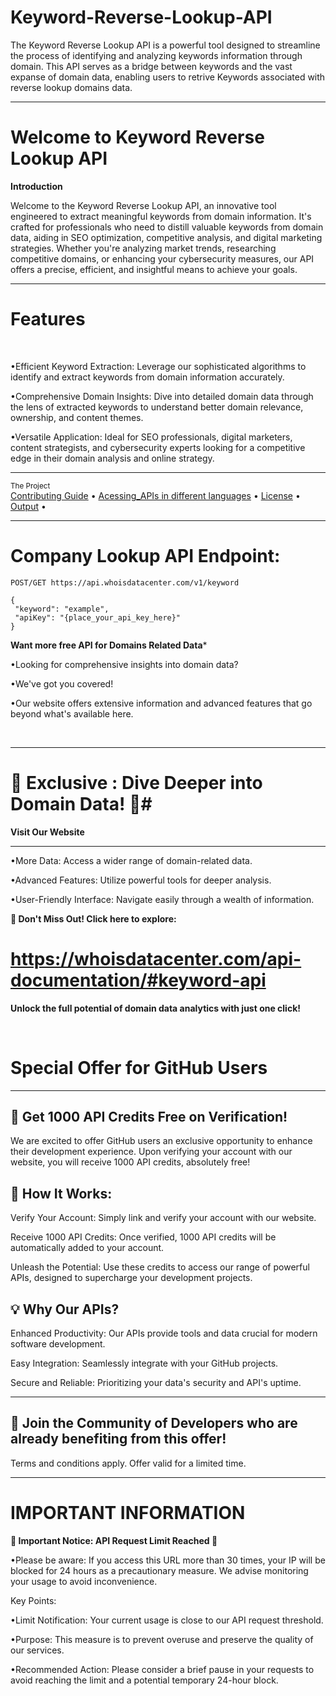 # Keyword-Reverse-Lookup-API
The Keyword Reverse Lookup API is a powerful tool designed to streamline the process of identifying and analyzing keywords information through domain. This API serves as a bridge between keywords and the vast expanse of domain data, enabling users to retrive Keywords associated with reverse lookup domains data.

___
# Welcome to Keyword Reverse Lookup API
**Introduction**
 <br />
 
Welcome to the Keyword Reverse Lookup API, an innovative tool engineered to extract meaningful keywords from domain information. It's crafted for professionals who need to distill valuable keywords from domain data, aiding in SEO optimization, competitive analysis, and digital marketing strategies. Whether you're analyzing market trends, researching competitive domains, or enhancing your cybersecurity measures, our API offers a precise, efficient, and insightful means to achieve your goals.

___

# Features
<br />

 •Efficient Keyword Extraction: Leverage our sophisticated algorithms to identify and extract keywords from domain information accurately.
 <br />
 
 •Comprehensive Domain Insights: Dive into detailed domain data through the lens of extracted keywords to understand better domain relevance, ownership, and content themes.
 <br />
 
 •Versatile Application: Ideal for SEO professionals, digital marketers, content strategists, and cybersecurity experts looking for a competitive edge in their domain analysis and online strategy.
 <br />

 ___
 <div >
    <sub>The Project</sub>
    <br />
    <a href="Contributing Guide/Contributing Guide.md">Contributing Guide</a> •
    <a href="Acessing_APIs">Acessing_APIs in different languages</a> •
    <a href="License/License.md">License</a> •
    <a href="Output/Output.md">Output</a> •
    <br />

___

# Company Lookup API Endpoint:
```
POST/GET https://api.whoisdatacenter.com/v1/keyword

{
 "keyword": "example",
 "apiKey": "{place_your_api_key_here}"
}
```

**Want more free API for Domains Related Data***
<br/>

•Looking for comprehensive insights into domain data? 
<br/>

•We've got you covered! 
<br/>

•Our website offers extensive information and advanced features that go beyond what's available here.


<br/>


___

# 🌟 Exclusive : Dive Deeper into Domain Data! 🌟# 

**Visit Our Website**

___
•More Data: Access a wider range of domain-related data.
<br/>

•Advanced Features: Utilize powerful tools for deeper analysis.
<br/>

•User-Friendly Interface: Navigate easily through a wealth of information.
<br/>

 **🔗 Don't Miss Out! Click here to explore:** 
 # https://whoisdatacenter.com/api-documentation/#keyword-api

**Unlock the full potential of domain data analytics with just one click!**


<br/>






# Special Offer for GitHub Users
---

**🚀 Get 1000 API Credits Free on Verification!**
---
We are excited to offer GitHub users an exclusive opportunity to enhance their development experience. Upon verifying your account with our website, you will receive 1000 API credits, absolutely free!

**🔑 How It Works:**
---
Verify Your Account: Simply link and verify your account with our website.
<br/>

Receive 1000 API Credits: Once verified, 1000 API credits will be automatically added to your account.
<br/>

Unleash the Potential: Use these credits to access our range of powerful APIs, designed to supercharge your development projects.
<br/>

**💡 Why Our APIs?**
---
Enhanced Productivity: Our APIs provide tools and data crucial for modern software development.
<br/>

Easy Integration: Seamlessly integrate with your GitHub projects.
<br/>

Secure and Reliable: Prioritizing your data's security and API's uptime.
<br/>

___


**🌟 Join the Community of Developers who are already benefiting from this offer!**
---

Terms and conditions apply. Offer valid for a limited time.





___

# IMPORTANT INFORMATION


**🚨 Important Notice: API Request Limit Reached 🚨**

•Please be aware: If you access this URL more than 30 times, your IP will be blocked for 24 hours as a precautionary measure. We advise monitoring your usage to avoid inconvenience.

Key Points:

•Limit Notification: Your current usage is close to our API request threshold.
<br/>

•Purpose: This measure is to prevent overuse and preserve the quality of our services.
<br/>

•Recommended Action: Please consider a brief pause in your requests to avoid reaching the limit and a potential temporary 24-hour block.









 

    
